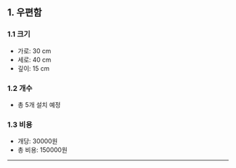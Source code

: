 ## 1. 우편함

### 1.1 크기
- 가로: 30 cm  
- 세로: 40 cm  
- 깊이: 15 cm  

### 1.2 개수
- 총 5개 설치 예정

### 1.3 비용
- 개당: 30000원  
- 총 비용: 150000원  

---
